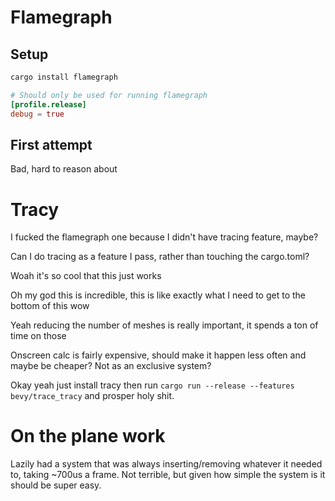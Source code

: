 # Flamegraph 

## Setup

```sh
cargo install flamegraph
```

```toml
# Should only be used for running flamegraph
[profile.release]
debug = true
```

## First attempt

Bad, hard to reason about

# Tracy

I fucked the flamegraph one because I didn't have tracing feature, maybe?

Can I do tracing as a feature I pass, rather than touching the cargo.toml?

Woah it's so cool that this just works

Oh my god this is incredible, this is like exactly what I need to get to the bottom of this wow

Yeah reducing the number of meshes is really important, it spends a ton of time on those

Onscreen calc is fairly expensive, should make it happen less often and maybe be cheaper? Not as an exclusive system?

Okay yeah just install tracy then run `cargo run --release --features bevy/trace_tracy` and prosper holy shit.

# On the plane work

Lazily had a system that was always inserting/removing whatever it needed to, taking ~700us a frame. Not terrible, but given how simple the system is it should be super easy.
